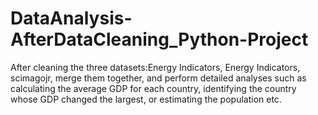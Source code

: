 # DataAnalysis-AfterDataCleaning_Python-Project
After cleaning the three datasets:Energy Indicators, Energy Indicators, scimagojr, merge them together, and perform detailed analyses such as calculating the average GDP for each country, identifying the country whose GDP changed the largest, or estimating the population etc.
